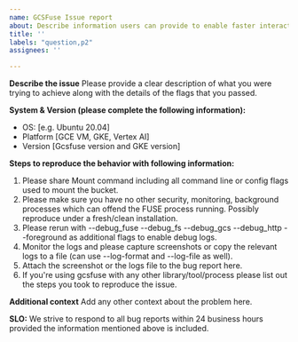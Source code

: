 ```yaml
---
name: GCSFuse Issue report
about: Describe information users can provide to enable faster interaction
title: ''
labels: "question,p2"
assignees: ''

---
```


**Describe the issue**
Please provide a clear description of what you were trying to achieve along with the details of the flags that you passed.

**System & Version (please complete the following information):**
 - OS: [e.g. Ubuntu 20.04]
 - Platform [GCE VM, GKE, Vertex AI]
 - Version [Gcsfuse version and GKE version]

**Steps to reproduce the behavior with following information:**
1. Please share Mount command including all command line or config flags used to mount the bucket.
2. Please make sure you have no other security, monitoring, background processes which can offend the FUSE process running. Possibly reproduce under a fresh/clean installation.
3. Please rerun with --debug_fuse --debug_fs --debug_gcs --debug_http --foreground as additional flags to enable debug logs.
4. Monitor the logs and please capture screenshots or copy the relevant logs to a file (can use --log-format and --log-file as well).
5. Attach the screenshot or the logs file to the bug report here.
6. If you're using gcsfuse with any other library/tool/process please list out the steps you took to reproduce the issue.

**Additional context**
Add any other context about the problem here.

**SLO:**
We strive to respond to all bug reports within 24 business hours provided the information mentioned above is included.
